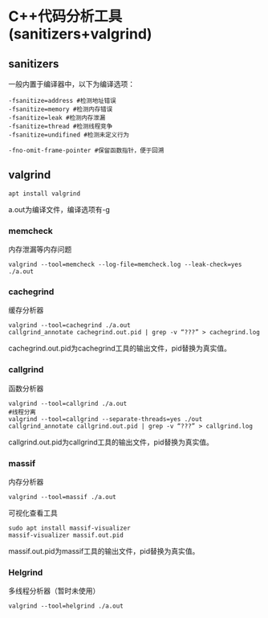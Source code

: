 # C++代码分析工具(sanitizers+valgrind)

## sanitizers

一般内置于编译器中，以下为编译选项：

```shell
-fsanitize=address #检测地址错误
-fsanitize=memory #检测内存错误
-fsanitize=leak #检测内存泄漏
-fsanitize=thread #检测线程竞争
-fsanitize=undifined #检测未定义行为

-fno-omit-frame-pointer #保留函数指针，便于回溯
```

## valgrind

```shell
apt install valgrind
```

a.out为编译文件，编译选项有-g

### memcheck

内存泄漏等内存问题

```shell
valgrind --tool=memcheck --log-file=memcheck.log --leak-check=yes  ./a.out
```

### cachegrind

缓存分析器

```shell
valgrind --tool=cachegrind ./a.out
callgrind_annotate cachegrind.out.pid | grep -v “???” > cachegrind.log
```

cachegrind.out.pid为cachegrind工具的输出文件，pid替换为真实值。

### callgrind

函数分析器

```shell
valgrind --tool=callgrind ./a.out
#线程分离
valgrind --tool=callgrind --separate-threads=yes ./out
callgrind_annotate callgrind.out.pid | grep -v “???” > callgrind.log
```

callgrind.out.pid为callgrind工具的输出文件，pid替换为真实值。

### massif

内存分析器

```shell
valgrind --tool=massif ./a.out
```

可视化查看工具

```shell
sudo apt install massif-visualizer
massif-visualizer massif.out.pid
```

massif.out.pid为massif工具的输出文件，pid替换为真实值。

### Helgrind

多线程分析器（暂时未使用）

```shell
valgrind --tool=helgrind ./a.out
```
